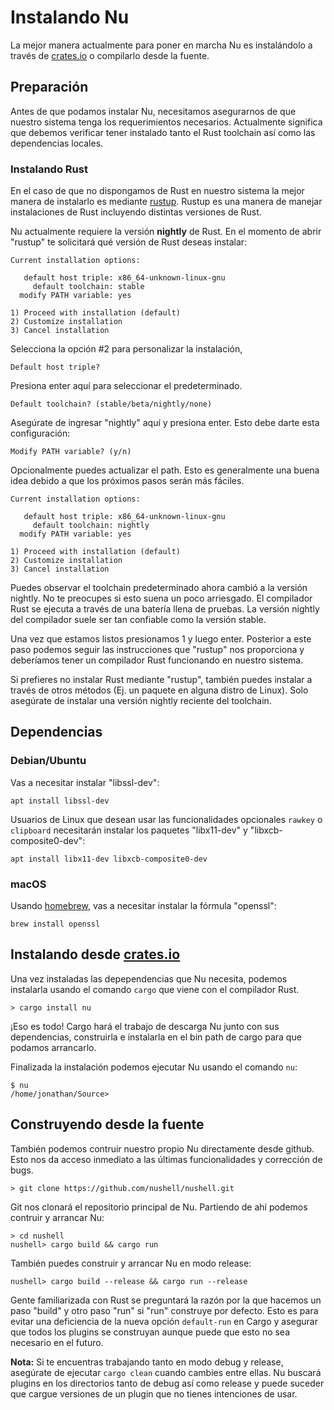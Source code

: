 # Instalando Nu

La mejor manera actualmente para poner en marcha Nu es instalándolo a través de [crates.io](https://crates.io) o compilarlo desde la fuente.

## Preparación

Antes de que podamos instalar Nu, necesitamos asegurarnos de que nuestro sistema tenga los requerimientos necesarios. Actualmente significa que debemos verificar tener instalado tanto el Rust toolchain así como las dependencias locales.

### Instalando Rust

En el caso de que no dispongamos de Rust en nuestro sistema la mejor manera de instalarlo es mediante [rustup](https://rustup.rs/). Rustup es una manera de manejar instalaciones de Rust incluyendo distintas versiones de Rust.

Nu actualmente requiere la versión **nightly** de Rust. En el momento de abrir "rustup" te solicitará qué versión de Rust deseas instalar:

```
Current installation options:

   default host triple: x86_64-unknown-linux-gnu
     default toolchain: stable
  modify PATH variable: yes

1) Proceed with installation (default)
2) Customize installation
3) Cancel installation
```

Selecciona la opción #2 para personalizar la instalación, 

```
Default host triple?
```

Presiona enter aquí para seleccionar el predeterminado.

```
Default toolchain? (stable/beta/nightly/none)
```

Asegúrate de ingresar "nightly" aquí y presiona enter. Esto debe darte esta configuración:

```
Modify PATH variable? (y/n)
```

Opcionalmente puedes actualizar el path. Esto es generalmente una buena idea debido a que los próximos pasos serán más fáciles.


```
Current installation options:

   default host triple: x86_64-unknown-linux-gnu
     default toolchain: nightly
  modify PATH variable: yes

1) Proceed with installation (default)
2) Customize installation
3) Cancel installation
```

Puedes observar el toolchain predeterminado ahora cambió a la versión nightly. No te preocupes si esto suena un poco arriesgado. El compilador Rust se ejecuta a través de una batería llena de pruebas. La versión nightly del compilador suele ser tan confiable como la versión stable.

Una vez que estamos listos presionamos 1 y luego enter. Posterior a este paso podemos seguir las instrucciones que "rustup" nos proporciona y deberíamos tener un compilador Rust funcionando en nuestro sistema.

Si prefieres no instalar Rust mediante "rustup", también puedes instalar a través de otros métodos (Ej. un paquete en alguna distro de Linux). Solo asegúrate de instalar una versión nightly reciente del toolchain.

## Dependencias

### Debian/Ubuntu

Vas a necesitar instalar "libssl-dev":

```
apt install libssl-dev
```

Usuarios de Linux que desean usar las funcionalidades opcionales `rawkey` o `clipboard` necesitarán instalar los paquetes "libx11-dev" y "libxcb-composite0-dev":

```
apt install libx11-dev libxcb-composite0-dev 
```

### macOS

Usando [homebrew](https://brew.sh/), vas a necesitar instalar la fórmula "openssl":

```
brew install openssl
```

## Instalando desde [crates.io](https://crates.io)

Una vez instaladas las depependencias que Nu necesita, podemos instalarla usando el comando `cargo` que viene con el compilador Rust.

```
> cargo install nu
```

¡Eso es todo! Cargo hará el trabajo de descarga Nu junto con sus dependencias, construirla e instalarla en el bin path de cargo para que podamos arrancarlo.

Finalizada la instalación podemos ejecutar Nu usando el comando `nu`:

```
$ nu
/home/jonathan/Source> 
```

## Construyendo desde la fuente

También podemos contruir nuestro propio Nu directamente desde github. Esto nos da acceso inmediato a las últimas funcionalidades y corrección de bugs.

```
> git clone https://github.com/nushell/nushell.git
```

Git nos clonará el repositorio principal de Nu. Partiendo de ahí podemos contruir y arrancar Nu:

```
> cd nushell
nushell> cargo build && cargo run
```

También puedes construir y arrancar Nu en modo release:

```
nushell> cargo build --release && cargo run --release
```
Gente familiarizada con Rust se preguntará la razón por la que hacemos un paso "build" y otro paso "run" si "run" construye por defecto. Esto es para evitar una deficiencia de la nueva opción `default-run` en Cargo y asegurar que todos los plugins se construyan aunque puede que esto no sea necesario en el futuro.

**Nota:** Si te encuentras trabajando tanto en modo debug y release, asegúrate de ejecutar `cargo clean` cuando cambies entre ellas. Nu buscará plugins en los directorios tanto de debug así como release y puede suceder que cargue versiones de un plugin que no tienes intenciones de usar.